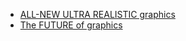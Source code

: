 - [ALL-NEW ULTRA REALISTIC graphics](https://youtu.be/CUMuliRWaT4)
- [The FUTURE of graphics](https://youtu.be/GKnr27-_6Mw)
